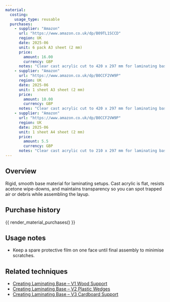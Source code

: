 ```yaml
---
material:
  costing:
    usage_type: reusable
  purchases:
    - supplier: "Amazon"
      url: "https://www.amazon.co.uk/dp/B09TL1SCCD"
      region: UK
      date: 2025-06
      unit: 6 pack A3 sheet (2 mm)
      price:
        amount: 16.00
        currency: GBP
      notes: "Clear cast acrylic cut to 420 x 297 mm for laminating bases"
    - supplier: "Amazon"
      url: "https://www.amazon.co.uk/dp/B0CCF2VW9P"
      region: UK
      date: 2025-06
      unit: 1 sheet A3 sheet (2 mm)
      price:
        amount: 10.00
        currency: GBP
      notes: "Clear cast acrylic cut to 420 x 297 mm for laminating bases"
    - supplier: "Amazon"
      url: "https://www.amazon.co.uk/dp/B0CCF2VW9P"
      region: UK
      date: 2025-06
      unit: 1 sheet A4 sheet (2 mm)
      price:
        amount: 5.5
        currency: GBP
      notes: "Clear cast acrylic cut to 210 x 297 mm for laminating bases"
---
```


## Overview
Rigid, smooth base material for laminating setups. Cast acrylic is flat, resists acetone wipe-downs, and maintains
transparency so you can spot trapped air or debris while assembling the layup.

## Purchase history

{{ render_material_purchases() }}

## Usage notes
- Keep a spare protective film on one face until final assembly to minimise scratches.

## Related techniques
- [Creating Laminating Base – V1 Wood Support](../techniques/creating-laminating-base/v1/wood-support.md)
- [Creating Laminating Base – V2 Plastic Wedges](../techniques/creating-laminating-base/v2/plastic-wedges.md)
- [Creating Laminating Base – V3 Cardboard Support](../techniques/creating-laminating-base/v3/cardboard-support.md)
